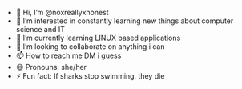 - 👋 Hi, I’m @noxreallyxhonest
- 👀 I’m interested in constantly learning new things about computer science and IT
- 🌱 I’m currently learning LINUX based applications
- 💞️ I’m looking to collaborate on anything i can
- 📫 How to reach me DM i guess
- 😄 Pronouns: she/her
- ⚡ Fun fact: If sharks stop swimming, they die

<!---
noxreallyxhonest/noxreallyxhonest is a ✨ special ✨ repository because its `README.md` (this file) appears on your GitHub profile.
You can click the Preview link to take a look at your changes.
--->
